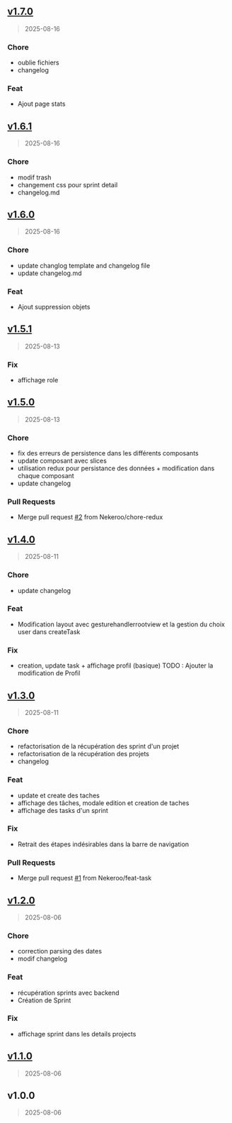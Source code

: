 
<a name="v1.7.0"></a>
## [v1.7.0](https://github.com/Nekeroo/SprintifyAppMobile/compare/v1.6.1...v1.7.0)

> 2025-08-16

### Chore

* oublie fichiers
* changelog

### Feat

* Ajout page stats


<a name="v1.6.1"></a>
## [v1.6.1](https://github.com/Nekeroo/SprintifyAppMobile/compare/v1.6.0...v1.6.1)

> 2025-08-16

### Chore

* modif trash
* changement css pour sprint detail
* changelog.md


<a name="v1.6.0"></a>
## [v1.6.0](https://github.com/Nekeroo/SprintifyAppMobile/compare/v1.5.1...v1.6.0)

> 2025-08-16

### Chore

* update changlog template and changelog file
* update changelog.md

### Feat

* Ajout suppression objets


<a name="v1.5.1"></a>
## [v1.5.1](https://github.com/Nekeroo/SprintifyAppMobile/compare/v1.5.0...v1.5.1)

> 2025-08-13

### Fix

* affichage role


<a name="v1.5.0"></a>
## [v1.5.0](https://github.com/Nekeroo/SprintifyAppMobile/compare/v1.4.0...v1.5.0)

> 2025-08-13

### Chore

* fix des erreurs de persistence dans les différents composants
* update composant avec slices
* utilisation redux pour persistance des données + modification dans chaque composant
* update changelog

### Pull Requests

* Merge pull request [#2](https://github.com/Nekeroo/SprintifyAppMobile/issues/2) from Nekeroo/chore-redux


<a name="v1.4.0"></a>
## [v1.4.0](https://github.com/Nekeroo/SprintifyAppMobile/compare/v1.3.0...v1.4.0)

> 2025-08-11

### Chore

* update changelog

### Feat

* Modification layout avec gesturehandlerrootview et la gestion du choix user dans createTask

### Fix

* creation, update task + affichage profil (basique) TODO : Ajouter la modification de Profil


<a name="v1.3.0"></a>
## [v1.3.0](https://github.com/Nekeroo/SprintifyAppMobile/compare/v1.2.0...v1.3.0)

> 2025-08-11

### Chore

* refactorisation de la récupération des sprint d'un projet
* refactorisation de la récupération des projets
* changelog

### Feat

* update et create des taches
* affichage des tâches, modale edition et creation de taches
* affichage des tasks d'un sprint

### Fix

* Retrait des étapes indésirables dans la barre de navigation

### Pull Requests

* Merge pull request [#1](https://github.com/Nekeroo/SprintifyAppMobile/issues/1) from Nekeroo/feat-task


<a name="v1.2.0"></a>
## [v1.2.0](https://github.com/Nekeroo/SprintifyAppMobile/compare/v1.1.0...v1.2.0)

> 2025-08-06

### Chore

* correction parsing des dates
* modif changelog

### Feat

* récupération sprints avec backend
* Création de Sprint

### Fix

* affichage sprint dans les details projects


<a name="v1.1.0"></a>
## [v1.1.0](https://github.com/Nekeroo/SprintifyAppMobile/compare/v1.0.0...v1.1.0)

> 2025-08-06


<a name="v1.0.0"></a>
## v1.0.0

> 2025-08-06

